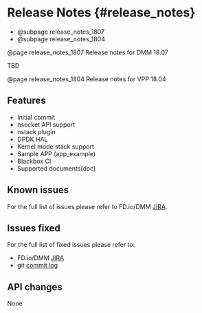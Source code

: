 # Release Notes    {#release_notes}

* @subpage release_notes_1807
* @subpage release_notes_1804

@page release_notes_1807 Release notes for DMM 18.07

TBD

@page release_notes_1804 Release notes for VPP 18.04


## Features
- Initial commit
- nsocket API support
- nstack plugin
- DPDK HAL
- Kernel mode stack support
- Sample APP (app_example)
- Blackbox CI
- Supported documents(doc)

## Known issues

For the full list of issues please refer to  FD.io/DMM [JIRA](https://jira.fd.io/projects/DMM/issues/?filter=allopenissues).

## Issues fixed

For the full list of fixed issues please refer to:
- FD.io/DMM [JIRA](https://jira.fd.io/projects/DMM/issues/?filter=allopenissues)
- git [commit log](https://git.fd.io/dmm/)

## API changes
None

